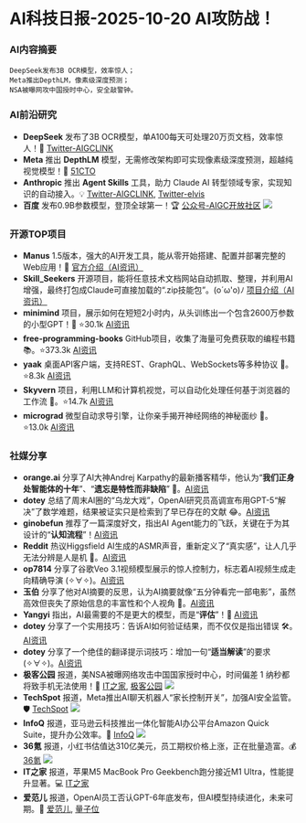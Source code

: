 
# AI科技日报-2025-10-20 AI攻防战！
### **AI内容摘要**
```
DeepSeek发布3B OCR模型，效率惊人；
Meta推出DepthLM，像素级深度预测；
NSA被曝网攻中国授时中心，安全敲警钟。
```
### AI前沿研究
*   **DeepSeek** 发布了3B OCR模型，单A100每天可处理20万页文档，效率惊人！🚀 [Twitter-AIGCLINK](https://x.com/aigclink/status/1980200006092198355)
*   **Meta** 推出 **DepthLM** 模型，无需修改架构即可实现像素级深度预测，超越纯视觉模型！🤯 [51CTO](https://www.51cto.com/article/827562.html)
*   **Anthropic** 推出 **Agent Skills** 工具，助力 Claude AI 转型领域专家，实现知识的自动接入。💡 [Twitter-AIGCLINK](https://x.com/aigclink/status/1980088941417226430), [Twitter-elvis](https://x.com/omarsar0/status/1980052095639126457)
*   **百度** 发布0.9B参数模型，登顶全球第一！🏆 [公众号-AIGC开放社区](https://mp.weixin.qq.com/s/gNkWiar5Et-UGlTnCQfC-Q)
    ![](https://mmbiz.qpic.cn/sz_mmbiz_jpg/bVibMfbuuqMmpyiagxYv6tKTXljra3dQeQlC7aINfNX0IwyfnY4UWt7f5ycP6nXO1iabAZugu6FfaZocUTUlArQLw/0?wx_fmt=jpeg)
### 开源TOP项目
*   **Manus** 1.5版本，强大的AI开发工具，能从零开始搭建、配置并部署完整的Web应用！🤯 [官方介绍（AI资讯）](https://www.xiaohu.ai/c/xiaohu-ai/manus-1-5-web)
*   **Skill_Seekers** 开源项目，能将任意技术文档网站自动抓取、整理，并利用AI增强，最终打包成Claude可直接加载的“.zip技能包”。(o´ω'o)ﾉ [项目介绍（AI资讯）](https://www.xiaohu.ai/c/a066c4/claude-skill)
*   **minimind** 项目，展示如何在短短2小时内，从头训练出一个包含2600万参数的小型GPT！🚀 ⭐30.1k [AI资讯](https://github.com/jingyaogong/minimind)
*   **free-programming-books** GitHub项目，收集了海量可免费获取的编程书籍 📚。⭐373.3k [AI资讯](https://github.com/EbookFoundation/free-programming-books)
*   **yaak** 桌面API客户端，支持REST、GraphQL、WebSockets等多种协议 🦬。⭐8.3k [AI资讯](https://github.com/mountain-loop/yaak)
*   **Skyvern** 项目，利用LLM和计算机视觉，可以自动化处理任何基于浏览器的工作流 🤖。⭐14.7k [AI资讯](https://github.com/Skyvern-AI/skyvern)
*   **micrograd** 微型自动求导引擎，让你亲手揭开神经网络的神秘面纱 🧠。⭐13.0k [AI资讯](https://github.com/karpathy/micrograd)
### 社媒分享
*   **orange.ai** 分享了AI大神Andrej Karpathy的最新播客精华，他认为“**我们正身处智能体的十年**”、“**遗忘是特性而非缺陷**” 🤯。[AI资讯](https://x.com/oran_ge/status/1979704983265456362)
*   **dotey** 总结了周末AI圈的“乌龙大戏”，OpenAI研究员高调宣布用GPT-5“解决”了数学难题，结果被证实只是检索到了早已存在的文献 😂。[AI资讯](https://x.com/dotey/status/1979640848041071097)
*   **ginobefun** 推荐了一篇深度好文，指出AI Agent能力的飞跃，关键在于为其设计的“**认知流程**”！[AI资讯](https://mp.weixin.qq.com/s/tewBKHgbyrjxUjAOmkXI7A)
*   **Reddit** 热议Higgsfield AI生成的ASMR声音，重新定义了“真实感”，让人几乎无法分辨是人是机 🤯。[AI资讯](https://www.reddit.com/r/artificial/comments/1oapvpe/this_asmr_isnt_human_higgsfield_ai_just_redefined/)
*   **op7814** 分享了谷歌Veo 3.1视频模型展示的惊人控制力，标志着AI视频生成走向精确导演 (✧∀✧)。[AI资讯](https://x.com/op7814/status/1979822641038160135)
*   **玉伯** 分享了他对AI摘要的反思，认为AI摘要就像“五分钟看完一部电影”，虽然高效但丧失了原始信息的丰富性和个人视角 🤔。[AI资讯](https://m.okjike.com/originalPosts/68f452243ea7571a78e788ca)
*   **Yangyi** 指出，AI最需要的不是更大的模型，而是“**评估**”！🎯 [AI资讯](https://x.com/Yangyixxxx/status/1979761955947864142)
*   **dotey** 分享了一个实用技巧：告诉AI如何验证结果，而不仅仅是指出错误 🛠️。[AI资讯](https://x.com/dotey/status/1979684614949007460)
*   **dotey** 分享了一个绝佳的翻译提示词技巧：增加一句“**适当解读**”的要求 (✧∀✧)。[AI资讯](https://x.com/dotey/status/1979688852718752144)
*   **极客公园** 报道，美NSA被曝网络攻击中国国家授时中心，时间偏差 1 纳秒都将致手机无法使用！🚨 [IT之家](https://www.ithome.com/0/890/576.htm), [极客公园](http://www.geekpark.net/news/355134)
    ![](https://imgslim.geekpark.net/uploads/image/file/c1/f5/c1f5ec5d7311128af5d9a98073b7567e.png)
*   **TechSpot** 报道，Meta推出AI聊天机器人“家长控制开关”，加强AI安全监管。🛡️ [TechSpot](https://www.techspot.com/news/109917-meta-responds-ai-safety-backlash-stricter-parental-controls.html)
    ![](https://www.techspot.com/images2/news/ts3_thumbs/2025/10/2025-10-19-ts3_thumbs-795.jpg)
*   **InfoQ** 报道，亚马逊云科技推出一体化智能AI办公平台Amazon Quick Suite，提升办公效率。🏢 [InfoQ](https://www.infoq.cn/article/a5z0cPDm6TKPJiW3vg0j?utm_source=rss&utm_medium=article)
    ![](https://static001.geekbang.org/static/infoq/img/infoq_icon.jpg)
*   **36氪** 报道，小红书估值达310亿美元，员工期权价格上涨，正在批量造富。💰 [36氪](https://www.36kr.com/p/3515809571036038)
    ![](https://img.36krcdn.com/hsossms/20251019/v2_8ba53a8f0b1f43aaae4234d9f3f34a66@000000@ai_oswg273368oswg1536oswg722_img_000~tplv-1marlgjv7f-ai-v3:600:400:600:400:q70.jpg)
*   **IT之家** 报道，苹果M5 MacBook Pro Geekbench跑分接近M1 Ultra，性能提升显著。💻 [IT之家](https://www.ithome.com/0/890/561.htm)
*   **爱范儿** 报道，OpenAI员工否认GPT-6年底发布，但AI模型持续进化，未来可期。🚀 [爱范儿](https://www.ifanr.com/545139), [量子位](https://www.qbitai.com/2025/10/343637.html)